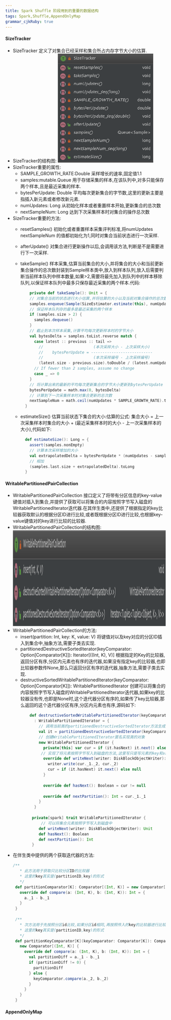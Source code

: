 ```yaml
---
title: Spark Shuffle 阶段用到的重要的数据结构
tags: Spark,Shuffle,AppendOnlyMap
grammar_cjkRuby: true
---
```


#### SizeTracker
- SizeTracker  定义了对集合已经采样和集合所占内存字节大小的估算.
- SizeTracker的结构图:
   <img src='https://www.github.com/lijiayan2015/cangku/raw/master/小书匠/1547629661466.png' width='300'>
- SizeTracker重要的属性:
    - SAMPLE_GROWTH_RATE:Double 采样增长的速率,固定值1.1
    - samples:mutable.Queue 用于存储采集的样本,在该队列中,对多只能保存两个样本,且是最近采集的样本.
    - bytesPerUpdate: Double 平均每次更新集合的字节数,这里的更新主要是指插入新元素或者修改新元素.
    - numUpdates: Long 从初始化样本或者重置样本开始,更新集合的总次数
    - nextSampleNum: Long 达到下次采集样本时对集合的操作总次数
 - SizeTracker重要的方法:
	- resetSamples() 初始化或者重置样本采集评判标准,将numUpdates nextSampleNum 的值都初始化为1,同时对集合当前状态进行一次采样.
	- afterUpdate() 对集合进行更新操作以后,会调用该方法,判断是不是需要进行下一次采样.
	- takeSample() 样本采集,估算当前集合的大小,并将集合的大小和当前更新集合操作的总次数封装到Sample样本类中,放入到样本队列,放入后需要判断当前样本队列中样本数量,如果>2,需要将最先加入到队列中的样本移除队列,以保证样本队列中最多只保存最近采集的两个样本.代码:
		```scala
			private def takeSample(): Unit = {
			// 对集合当前的状态进行大小估算,并将估算的大小以及当前对集合操作的总次数封装到样本对象Sample中并加样本添加到样本队列
			samples.enqueue(Sample(SizeEstimator.estimate(this), numUpdates))
			// 保证样本队列存的最多是最近采集的两个样本
			if (samples.size > 2) {
			  samples.dequeue()
			}
			// 截止到本次样本采集,计算平均每次更新样本时的字节大小
			val bytesDelta = samples.toList.reverse match {
			  case latest :: previous :: tail =>
				//                      (本次采样大小 - 上次采样大小)
				//    bytesPerUpdate = ---------------------------
				//                      (本次采样编号 - 上次采样编号)
				(latest.size - previous.size).toDouble / (latest.numUpdates - previous.numUpdates)
			  // If fewer than 2 samples, assume no change
			  case _ => 0
			}
			// 将计算出来的最新的平均每次更新集合的字节大小更新到bytesPerUpdate
			bytesPerUpdate = math.max(0, bytesDelta)
			// 计算到下一次采集样本时对集合更新的总次数
			nextSampleNum = math.ceil(numUpdates * SAMPLE_GROWTH_RATE).toLong
		  }
		```
		
	 
	- estimateSize() 估算当前状态下集合的大小:估算的公式: 集合大小 = 上一次采集样本时集合的大小 + (最近采集样本时的大小 - 上一次采集样本的大小),代码如下:
		```scala
		  def estimateSize(): Long = {
			assert(samples.nonEmpty)
			// 计算本次采样增加的大小
			val extrapolatedDelta = bytesPerUpdate * (numUpdates - samples.last.numUpdates)
			// 相加
			(samples.last.size + extrapolatedDelta).toLong
		  }
		```
#### WritablePartitionedPairCollection
   - WritablePartitionedPairCollection 接口定义了将带有分区信息的key-value键值对插入到集合,并提供了获取可以将集合的内容按照字节写入磁盘的WritablePartitionedIterator迭代器.在其伴生类中,还提供了根据指定的key比较器获取默认的根据分区ID进行比较,或者既根据分区ID进行比较,也根据key-value键值对的key进行比较的比较器.
   - WritablePartitionedPairCollection的结构图:
     <img src='https://www.github.com/lijiayan2015/cangku/raw/master/小书匠/1547687864602.png' width=500 height=300>
   - WritablePartitionedPairCollection的方法:
     - insert(partition: Int, key: K, value: V) 将键值对以及key对应的分区ID插入到集合中,抽象方法,需要子类去实现.
     - partitionedDestructiveSortedIterator(keyComparator: Option[Comparator[K]]): Iterator[((Int, K), V)]  根据指定的Key的比较器,返回分区有序,分区内元素也有序的迭代器,如果没有指定key的比较器,也即比较器参数传None,那么只返回分区有序的迭代器,抽象方法,需要子类去实现.
     - destructiveSortedWritablePartitionedIterator(keyComparator: Option[Comparator[K]]): WritablePartitionedIterator 创建可以将集合的内容按照字节写入磁盘的WritablePartitionedIterator迭代器,如果key的比较器没有传,也即是None时,这个迭代器分区有序的,如果传了key比较器,那么返回的这个迭代器分区有序,分区内元素也有序,源码如下:
		``` scala
			def destructiveSortedWritablePartitionedIterator(keyComparator: Option[Comparator[K]])
			  : WritablePartitionedIterator = {
				// 调用当前类的partitionedDestructiveSortedIterator方法生成迭代器
				val it = partitionedDestructiveSortedIterator(keyComparator)
				// 创建WritablePartitionedIterator匿名实现类的对象
				new WritablePartitionedIterator {
				  private[this] var cur = if (it.hasNext) it.next() else null
				 // 实现了将元素按照字节写入到磁盘的方法,这里写只是写元素的key和value,并没有写分区信息
				  override def writeNext(writer: DiskBlockObjectWriter): Unit = {
					writer.write(cur._1._2, cur._2)
					cur = if (it.hasNext) it.next() else null
				  }

				  override def hasNext(): Boolean = cur != null

				  override def nextPartition(): Int = cur._1._1
				}
			  }
			  
			 private[spark] trait WritablePartitionedIterator {
				 // 可以将集合元素按照字节写入到磁盘中
				def writeNext(writer: DiskBlockObjectWriter): Unit
				def hasNext(): Boolean
				def nextPartition(): Int
			 }
		```
- 在伴生类中提供的两个获取迭代器的方法:
	 ```scala
	 /**
		* 此方法用于获取只比较分区ID的比较器
		* 这里的key其实是(partitionID,key)的形式
		*/
	  def partitionComparator[K]: Comparator[(Int, K)] = new Comparator[(Int, K)] {
		override def compare(a: (Int, K), b: (Int, K)): Int = {
		  a._1 - b._1
		}
	  }

	  /**
		* 次方法用于先按照分区id比较,如果分区id相同,再按照传入的key的比较器进行比较的比较器
		* 这里的key其实是(partitionID,key)的形式
		*/
	  def partitionKeyComparator[K](keyComparator: Comparator[K]): Comparator[(Int, K)] = {
		new Comparator[(Int, K)] {
		  override def compare(a: (Int, K), b: (Int, K)): Int = {
			val partitionDiff = a._1 - b._1
			if (partitionDiff != 0) {
			  partitionDiff
			} else {
			  keyComparator.compare(a._2, b._2)
			}
		  }
		}
	  }
	 ```
#### AppendOnlyMap
	 
	